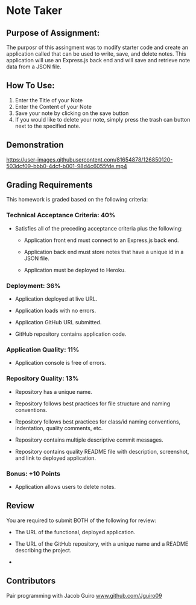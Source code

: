 # Note Taker

## Purpose of Assignment:
The purposr of this assingment was to modify starter code and create an application called that can be used to write, save, and delete notes. This application will use an Express.js back end and will save and retrieve note data from a JSON file.


## How To Use:
1. Enter the Title of your Note <br>
2. Enter the Content of your Note <br>
3. Save your note by clicking on the save button <br>
4. If you would like to delete your note, simply press the trash can button next to the specified note.<br>


## Demonstration

https://user-images.githubusercontent.com/81654878/126850120-503dcf09-bbb0-4dcf-b001-98d4c6055fde.mp4


## Grading Requirements

This homework is graded based on the following criteria: 


### Technical Acceptance Criteria: 40%

* Satisfies all of the preceding acceptance criteria plus the following:

  * Application front end must connect to an Express.js back end.

  * Application back end must store notes that have a unique id in a JSON file.

  * Application must be deployed to Heroku.


### Deployment: 36%

* Application deployed at live URL.

* Application loads with no errors.

* Application GitHub URL submitted.

* GitHub repository contains application code.


### Application Quality: 11%

* Application console is free of errors.


### Repository Quality: 13%

* Repository has a unique name.

* Repository follows best practices for file structure and naming conventions.

* Repository follows best practices for class/id naming conventions, indentation, quality comments, etc.

* Repository contains multiple descriptive commit messages.

* Repository contains quality README file with description, screenshot, and link to deployed application.


### Bonus: +10 Points

* Application allows users to delete notes.


## Review

You are required to submit BOTH of the following for review:

* The URL of the functional, deployed application.

* The URL of the GitHub repository, with a unique name and a README describing the project.
* 
## Contributors
Pair programming with Jacob Guiro
www.github.com/Jguiro09

